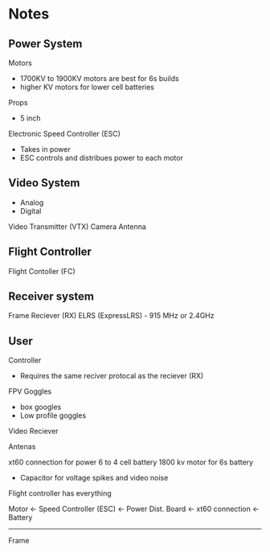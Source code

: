 
# Notes

## Power System

Motors
- 1700KV to 1900KV motors are best for 6s builds
- higher KV motors for lower cell batteries 


Props
- 5 inch

Electronic Speed Controller (ESC)
- Takes in power
- ESC controls and distribues power to each motor

## Video System
- Analog
- Digital

Video Transmitter (VTX)
Camera 
Antenna

## Flight Controller

Flight Contoller (FC)


## Receiver system

Frame
Reciever (RX)
ELRS (ExpressLRS) - 915 MHz or 2.4GHz


## User

Controller
- Requires the same reciver protocal as the reciever (RX)

FPV Goggles
- box googles
- Low profile goggles

Video Reciever

Antenas



xt60 connection for power
6 to 4 cell battery
1800 kv motor for 6s battery

- Capacitor for voltage spikes and video noise


Flight controller has everything


Motor <- Speed Controller (ESC) <- Power Dist. Board <- xt60 connection <- Battery

-----
Frame














